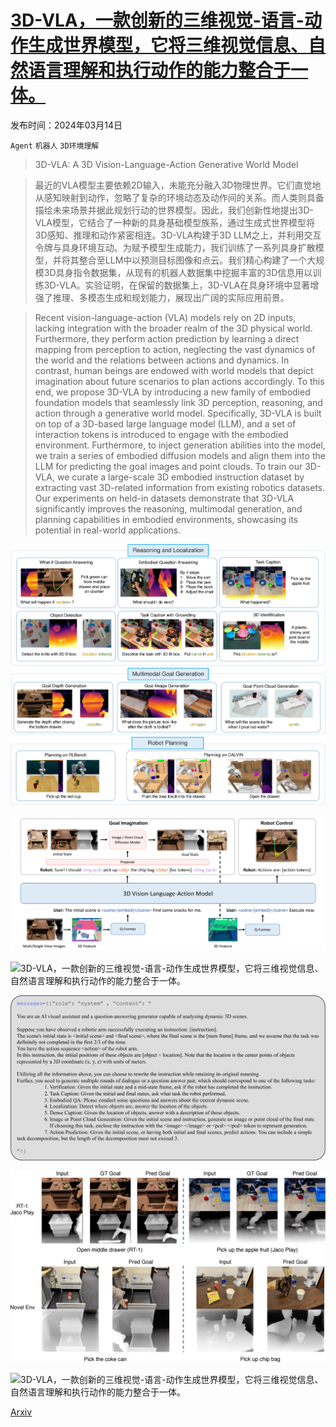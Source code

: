 # [3D-VLA，一款创新的三维视觉-语言-动作生成世界模型，它将三维视觉信息、自然语言理解和执行动作的能力整合于一体。](https://arxiv.org/abs/2403.09631)

发布时间：2024年03月14日

`Agent` `机器人` `3D环境理解`

> 3D-VLA: A 3D Vision-Language-Action Generative World Model

> 最近的VLA模型主要依赖2D输入，未能充分融入3D物理世界。它们直觉地从感知映射到动作，忽略了复杂的环境动态及动作间的关系。而人类则具备描绘未来场景并据此规划行动的世界模型。因此，我们创新性地提出3D-VLA模型，它结合了一种新的具身基础模型族系，通过生成式世界模型将3D感知、推理和动作紧密相连。3D-VLA构建于3D LLM之上，并利用交互令牌与具身环境互动。为赋予模型生成能力，我们训练了一系列具身扩散模型，并将其整合至LLM中以预测目标图像和点云。我们精心构建了一个大规模3D具身指令数据集，从现有的机器人数据集中挖掘丰富的3D信息用以训练3D-VLA。实验证明，在保留的数据集上，3D-VLA在具身环境中显著增强了推理、多模态生成和规划能力，展现出广阔的实际应用前景。

> Recent vision-language-action (VLA) models rely on 2D inputs, lacking integration with the broader realm of the 3D physical world. Furthermore, they perform action prediction by learning a direct mapping from perception to action, neglecting the vast dynamics of the world and the relations between actions and dynamics. In contrast, human beings are endowed with world models that depict imagination about future scenarios to plan actions accordingly. To this end, we propose 3D-VLA by introducing a new family of embodied foundation models that seamlessly link 3D perception, reasoning, and action through a generative world model. Specifically, 3D-VLA is built on top of a 3D-based large language model (LLM), and a set of interaction tokens is introduced to engage with the embodied environment. Furthermore, to inject generation abilities into the model, we train a series of embodied diffusion models and align them into the LLM for predicting the goal images and point clouds. To train our 3D-VLA, we curate a large-scale 3D embodied instruction dataset by extracting vast 3D-related information from existing robotics datasets. Our experiments on held-in datasets demonstrate that 3D-VLA significantly improves the reasoning, multimodal generation, and planning capabilities in embodied environments, showcasing its potential in real-world applications.

![3D-VLA，一款创新的三维视觉-语言-动作生成世界模型，它将三维视觉信息、自然语言理解和执行动作的能力整合于一体。](../../../paper_images/2403.09631/x1.png)

![3D-VLA，一款创新的三维视觉-语言-动作生成世界模型，它将三维视觉信息、自然语言理解和执行动作的能力整合于一体。](../../../paper_images/2403.09631/x2.png)

![3D-VLA，一款创新的三维视觉-语言-动作生成世界模型，它将三维视觉信息、自然语言理解和执行动作的能力整合于一体。](../../../paper_images/2403.09631/x3.png)

![3D-VLA，一款创新的三维视觉-语言-动作生成世界模型，它将三维视觉信息、自然语言理解和执行动作的能力整合于一体。](../../../paper_images/2403.09631/x4.png)

![3D-VLA，一款创新的三维视觉-语言-动作生成世界模型，它将三维视觉信息、自然语言理解和执行动作的能力整合于一体。](../../../paper_images/2403.09631/x5.png)

![3D-VLA，一款创新的三维视觉-语言-动作生成世界模型，它将三维视觉信息、自然语言理解和执行动作的能力整合于一体。](../../../paper_images/2403.09631/x6.png)

[Arxiv](https://arxiv.org/abs/2403.09631)